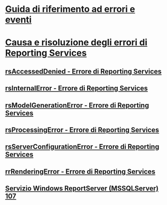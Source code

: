 # [Guida di riferimento ad errori e eventi](errors-and-events-reference-reporting-services.md)
# [Causa e risoluzione degli errori di Reporting Services](cause-and-resolution-of-reporting-services-errors.md)
## [rsAccessedDenied - Errore di Reporting Services](rsaccesseddenied-reporting-services-error.md)
## [rsInternalError - Errore di Reporting Services](rsinternalerror-reporting-services-error.md)
## [rsModelGenerationError - Errore di Reporting Services](rsmodelgenerationerror-reporting-services-error.md)
## [rsProcessingError - Errore di Reporting Services](rsprocessingerror-reporting-services-error.md)
## [rsServerConfigurationError - Errore di Reporting Services](rsserverconfigurationerror-reporting-services-error.md)
## [rrRenderingError - Errore di Reporting Services](rrrenderingerror-reporting-services-error.md)
## [Servizio Windows ReportServer (MSSQLServer) 107](report-server-windows-service-mssqlserver-107.md)
